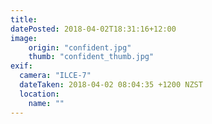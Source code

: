 ```yaml
---
title: 
datePosted: 2018-04-02T18:31:16+12:00
image: 
    origin: "confident.jpg"
    thumb: "confident_thumb.jpg"
exif:
  camera: "ILCE-7"
  dateTaken: 2018-04-02 08:04:35 +1200 NZST
  location:
    name: ""
---
```



	